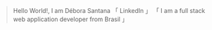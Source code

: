 
> Hello World!, I am Débora Santana 
「 LinkedIn 」
「 I am a full stack web application developer from Brasil 」

